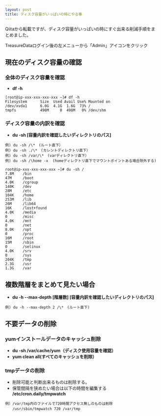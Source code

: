 ```yaml
---
layout: post
title: ディスク容量がいっぱいの時にやる事
---
```

Qiitaから転載ですが、ディスク容量がいっぱいの時にすぐ出来る削減手順をまとめました。
<!-- more -->

TreasureDataログイン後の左メニューから「Admin」アイコンをクリック  

## 現在のディスク容量の確認
### 全体のディスク容量を確認
- **df -h**
```
[root@ip-xxx-xxx-xxx-xxx ~]# df -h
Filesystem      Size  Used Avail Use% Mounted on
/dev/xvda1      6.0G  4.1G  1.6G  73% /
tmpfs           498M     0  498M   0% /dev/shm
```

### ディスク容量の内訳を確認
- **du -sh [容量内訳を確認したいディレクトリのパス]**
```
例) du -sh /\*　(ルート直下）    
例) du -sh ./\*　(カレントディレクトリ直下）  
例) du -sh /var/\*　(varディレクトリ直下）
例) du -sh /\home -x  (homeディレクトリ直下でマウントポイントある場合除外する)

root@ip-xxx-xxx-xxx-xxx ~]# du -sh /
7.8M    /bin
47M     /boot
4.0K    /cgroup
140K    /dev
28M     /etc
104K    /home
253M    /lib
26M     /lib64
16K     /lost+found
4.0K    /media
0       /misc
4.0K    /mnt
0       /net
8.0K    /opt
0       /proc
16M     /root
15M     /sbin
0       /selinux
4.0K    /srv
0       /sys
204K    /tmp
2.3G    /usr
1.3G    /var
```

## 複数階層をまとめて見たい場合
- **du -h --max-depth [階層数] [容量内訳を確認したいディレクトリのパス]**   
```
例) du -h --max-depth 2 /\*　(ルート直下)
```


## 不要データの削除
### yumインストールデータのキャッシュ削除
- **du -sh /var/cache/yum（ディスク使用容量を確認）**
- **yum clean all(すべてのキャッシュを削除）**

### tmpデータの削除
- 削除可能と判断出来るものは削除する。
- 保管間隔を狭めたい場合は以下の時間を編集する  
**/etc/cron.daily/tmpwatch**  
```
例）/var/tmp内のファイルで720時間アクセス無しのものは削除  
　　/usr/sbin/tmpwatch 720 /var/tmp
```

